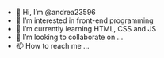 - 👋 Hi, I’m @andrea23596
- 👀 I’m interested in front-end programming
- 🌱 I’m currently learning HTML, CSS and JS
- 💞️ I’m looking to collaborate on ...
- 📫 How to reach me ...

<!---
andrea23596/andrea23596 is a ✨ special ✨ repository because its `README.md` (this file) appears on your GitHub profile.
You can click the Preview link to take a look at your changes.
--->

